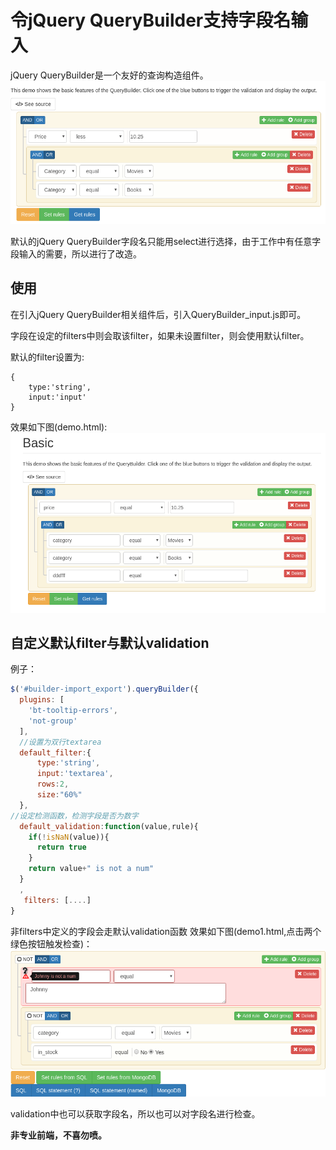 # 令jQuery QueryBuilder支持字段名输入
jQuery QueryBuilder是一个友好的查询构造组件。
![default](default.png)


默认的jQuery QueryBuilder字段名只能用select进行选择，由于工作中有任意字段输入的需要，所以进行了改造。

## 使用
在引入jQuery QueryBuilder相关组件后，引入QueryBuilder_input.js即可。

字段在设定的filters中则会取该filter，如果未设置filter，则会使用默认filter。

默认的filter设置为:
```
{
    type:'string',
    input:'input'
}
```

效果如下图(demo.html):
![demo](demo.png)

## 自定义默认filter与默认validation

例子：
```Javascript
$('#builder-import_export').queryBuilder({
  plugins: [
    'bt-tooltip-errors',
    'not-group'
  ],
  //设置为双行textarea
  default_filter:{
      type:'string',
      input:'textarea',
      rows:2,
      size:"60%"
  },
//设定检测函数，检测字段是否为数字
  default_validation:function(value,rule){
    if(!isNaN(value)){
      return true
    }
    return value+" is not a num"
  }
  ,
   filters: [....]
}
  ```
非filters中定义的字段会走默认validation函数
效果如下图(demo1.html,点击两个绿色按钮触发检查)：
![demo1](demo1.png)

validation中也可以获取字段名，所以也可以对字段名进行检查。

**非专业前端，不喜勿喷。**
